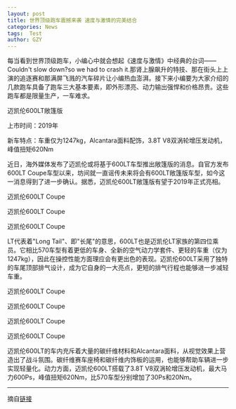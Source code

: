 ```yaml
---
layout: post
title: 世界顶级跑车震撼来袭 速度与激情的完美结合
categories: News
tags:  Test
author: GZY
---
```


每当看到世界顶级跑车，小编心中就会想起《速度与激情》中经典的台词——Couldn't slow down?so we had to crash it.那肾上腺飙升的特技、那在街头上上演的追逐赛和那满屏飞溅的汽车碎片让小编热血澎湃。接下来小编要为大家介绍的几款跑车具备了跑车三大基本要素，即外形漂亮、动力输出强悍和价格昂贵。这些跑车都是限量生产，一车难求。

迈凯伦600LT敞篷版

上市时间：2019年

新车特点：车重仅为1247kg，Alcantara面料配饰，3.8T V8双涡轮增压发动机，峰值扭矩620Nm

近日，海外媒体发布了迈凯伦或将基于600LT车型推出敞篷版的消息。自官方发布600LT Coupe车型以来，坊间就一直谣传未来将会有600LT敞篷版车型，如今这一消息得到了进一步确认。据悉，迈凯伦600LT敞篷版有望于2019年正式亮相。

迈凯伦600LT Coupe

迈凯伦600LT Coupe

迈凯伦600LT Coupe

LT代表着"Long Tail"、即"长尾"的意思，600LT也是迈凯伦LT家族的第四位乘员。它相比570车型有着更低的车身、全新的空气动力学套件、更轻的车重（仅为1247kg），因此在操控性能方面理应会有更出色的表现。迈凯伦600LT采用了独特的车尾顶部排气设计，成为它自身的一大亮点，更短的排气行程也能够进一步减轻车重。

迈凯伦600LT Coupe

迈凯伦600LT Coupe

迈凯伦600LT Coupe

迈凯伦600LT Coupe

迈凯伦600LT的车内充斥着大量的碳纤维材料和Alcantara面料，从视觉效果上营造出了战斗氛围。碳纤维赛车座椅和碳纤维内饰板的运用，也能够帮助车辆进一步实现轻量化。动力方面，迈凯伦600LT搭载了3.8T V8双涡轮增压发动机，最大马力600Ps，峰值扭矩620Nm，比570车型分别增加了30Ps和20Nm。

*****

摘自[链接](http://auto.qq.com/a/20180726/005127.htm)